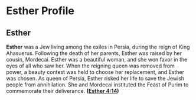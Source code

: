# Esther Profile

## Esther

**Esther** was a Jew living among the exiles in Persia, during the reign of King Ahasuerus. Following the death of her parents, Esther was raised by her cousin, Mordecai. Esther was a beautiful woman, and she won favor in the eyes of all who saw her. When the reigning queen was removed from power, a beauty contest was held to choose her replacement, and Esther was chosen. As queen of Persia, Esther risked her life to save the Jewish people from annihilation. She and Mordecai instituted the Feast of Purim to commemorate their deliverance. **([Esther 4:14](https://www.esv.org/Esther+4%3A14/))**

